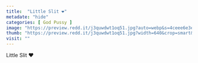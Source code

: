 ```yaml
---
title:  "Little Slit ❤️"
metadate: "hide"
categories: [ God Pussy ]
image: "https://preview.redd.it/j3quwdwt1oq51.jpg?auto=webp&s=4ceee6e3efcd52dc524a6728dbbb1b4344164d71"
thumb: "https://preview.redd.it/j3quwdwt1oq51.jpg?width=640&crop=smart&auto=webp&s=409557f3b654216aeebb6e86e55380a8d44e567b"
visit: ""
---
```

Little Slit ❤️
